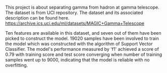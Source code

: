 This project is about separating gamma from hadron at gamma telescope. The dataset is from UCI repository. The dataset and its associated description can be found here. https://archive.ics.uci.edu/ml/datasets/MAGIC+Gamma+Telescope

Ten features are available in this dataset, and seven out of them have been picked to construct the model. 19020 samples have been involved to train the model which was constructed with the algorithm of Support Vector Classifier. The model's performance measured by 'f1' achieved a score of 0.79 with training score and test score converging when number of training samples went up to 9000, indicating that the model is reliable with no overfitting. 
